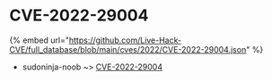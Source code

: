 # CVE-2022-29004
{% embed url="https://github.com/Live-Hack-CVE/full_database/blob/main/cves/2022/CVE-2022-29004.json" %}

* sudoninja-noob ~> [CVE-2022-29004](https://www.alice-snow.ru/2022/database/cve-2022-29004/cve-2022-29004-sudoninja-noob)